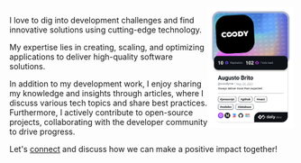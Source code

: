 <a href="https://app.daily.dev/coodyme">
    <img align="right"  src="./devcard.png" width="30%" alt="Dev Card"/>
</a>

I love to dig into development challenges and find innovative solutions using cutting-edge technology.

My expertise lies in creating, scaling, and optimizing applications to deliver high-quality software solutions.

In addition to my development work, I enjoy sharing my knowledge and insights through articles, where I discuss various tech topics and share best practices. Furthermore, I actively contribute to open-source projects, collaborating with the developer community to drive progress.

Let's [connect](https://linkedin.com/in/coodyme) and discuss how we can make a positive impact together!

